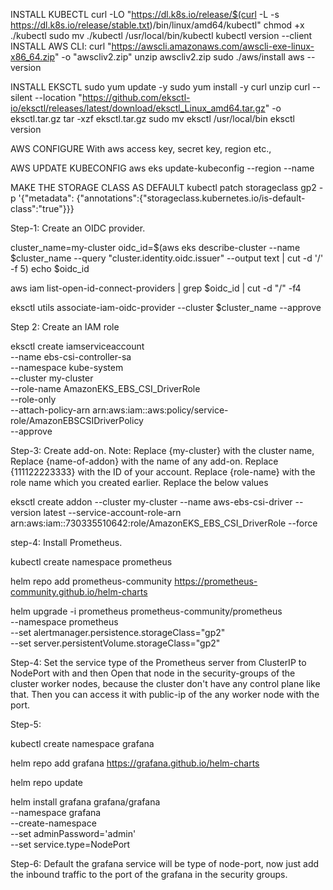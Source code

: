 INSTALL KUBECTL
    curl -LO "https://dl.k8s.io/release/$(curl -L -s https://dl.k8s.io/release/stable.txt)/bin/linux/amd64/kubectl"
    chmod +x ./kubectl
    sudo mv ./kubectl /usr/local/bin/kubectl
    kubectl version --client
INSTALL AWS CLI:
    curl "https://awscli.amazonaws.com/awscli-exe-linux-x86_64.zip" -o "awscliv2.zip"
    unzip awscliv2.zip
    sudo ./aws/install
    aws --version

INSTALL EKSCTL
    sudo yum update -y
    sudo yum install -y curl unzip
    curl --silent --location "https://github.com/eksctl-io/eksctl/releases/latest/download/eksctl_Linux_amd64.tar.gz" -o eksctl.tar.gz
    tar -xzf eksctl.tar.gz
    sudo mv eksctl /usr/local/bin
    eksctl version

AWS CONFIGURE
    With aws access key, secret key, region etc.,

AWS UPDATE KUBECONFIG
    aws eks update-kubeconfig --region <region> --name <cluster-name>

MAKE THE STORAGE CLASS AS DEFAULT
    kubectl patch storageclass gp2 -p '{"metadata": {"annotations":{"storageclass.kubernetes.io/is-default-class":"true"}}}


Step-1: Create an OIDC provider.

cluster_name=my-cluster
oidc_id=$(aws eks describe-cluster --name $cluster_name --query "cluster.identity.oidc.issuer" --output text | cut -d '/' -f 5)
echo $oidc_id

aws iam list-open-id-connect-providers | grep $oidc_id | cut -d "/" -f4

eksctl utils associate-iam-oidc-provider --cluster $cluster_name --approve


Step 2: Create an IAM role

eksctl create iamserviceaccount \
        --name ebs-csi-controller-sa \
        --namespace kube-system \
        --cluster my-cluster \
        --role-name AmazonEKS_EBS_CSI_DriverRole \
        --role-only \
        --attach-policy-arn arn:aws:iam::aws:policy/service-role/AmazonEBSCSIDriverPolicy \
        --approve

Step-3: Create add-on.
Note: Replace {my-cluster} with the cluster name,
	      Replace {name-of-addon} with the name of any add-on.
	      Replace {111122223333} with the ID of your account.
	      Replace {role-name} with the role name which you created earlier.
Replace the below values

eksctl create addon --cluster my-cluster --name aws-ebs-csi-driver --version latest --service-account-role-arn arn:aws:iam::730335510642:role/AmazonEKS_EBS_CSI_DriverRole --force

	

step-4: Install Prometheus.

kubectl create namespace prometheus

helm repo add prometheus-community https://prometheus-community.github.io/helm-charts

helm upgrade -i prometheus prometheus-community/prometheus \
    --namespace prometheus \
    --set alertmanager.persistence.storageClass="gp2" \
    --set server.persistentVolume.storageClass="gp2"

Step-4: Set the service type of the Prometheus server from ClusterIP to NodePort with and then Open that node in the security-groups of the cluster worker nodes, because the cluster don't have any control plane like that.
Then you can access it with public-ip of the any worker node with the port.

Step-5:

kubectl create namespace grafana

helm repo add grafana https://grafana.github.io/helm-charts

helm repo update

helm install grafana grafana/grafana \
  --namespace grafana \
  --create-namespace \
  --set adminPassword='admin' \
  --set service.type=NodePort

Step-6:
Default the grafana service will be type of node-port, now just add the inbound traffic to the port of the grafana in the security groups.



